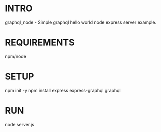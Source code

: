 
# INTRO
graphql_node - Simple graphql hello world node express server example.

# REQUIREMENTS
npm/node

# SETUP
npm init -y
npm install express express-graphql graphql


# RUN
node server.js
